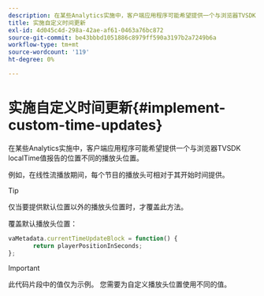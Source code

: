 ```yaml
---
description: 在某些Analytics实施中，客户端应用程序可能希望提供一个与浏览器TVSDK localTime值报告的位置不同的播放头位置。
title: 实施自定义时间更新
exl-id: 4d045c4d-298a-42ae-af61-0463a76bc872
source-git-commit: be43bbbd1051886c8979ff590a3197b2a7249b6a
workflow-type: tm+mt
source-wordcount: '119'
ht-degree: 0%

---
```


# 实施自定义时间更新{#implement-custom-time-updates}

在某些Analytics实施中，客户端应用程序可能希望提供一个与浏览器TVSDK localTime值报告的位置不同的播放头位置。

例如，在线性流播放期间，每个节目的播放头可相对于其开始时间提供。

>[!TIP]
>
>仅当要提供默认位置以外的播放头位置时，才覆盖此方法。

覆盖默认播放头位置：

```js
vaMetadata.currentTimeUpdateBlock = function() { 
       return playerPositionInSeconds; 
}; 
```

>[!IMPORTANT]
>
>此代码片段中的值仅为示例。 您需要为自定义播放头位置使用不同的值。
